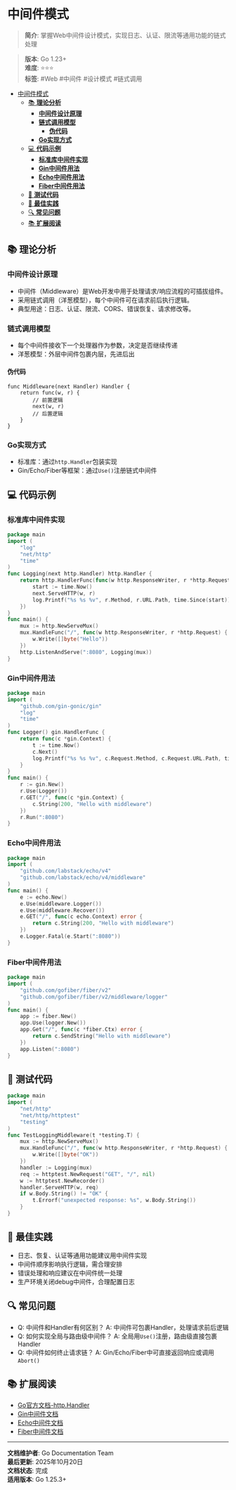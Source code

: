 ﻿# 中间件模式

> **简介**: 掌握Web中间件设计模式，实现日志、认证、限流等通用功能的链式处理

> **版本**: Go 1.23+  
> **难度**: ⭐⭐⭐  
> **标签**: #Web #中间件 #设计模式 #链式调用

<!-- TOC START -->
- [中间件模式](#中间件模式)
  - [📚 **理论分析**](#-理论分析)
    - [**中间件设计原理**](#中间件设计原理)
    - [**链式调用模型**](#链式调用模型)
      - [**伪代码**](#伪代码)
    - [**Go实现方式**](#go实现方式)
  - [💻 **代码示例**](#-代码示例)
    - [**标准库中间件实现**](#标准库中间件实现)
    - [**Gin中间件用法**](#gin中间件用法)
    - [**Echo中间件用法**](#echo中间件用法)
    - [**Fiber中间件用法**](#fiber中间件用法)
  - [🧪 **测试代码**](#-测试代码)
  - [🎯 **最佳实践**](#-最佳实践)
  - [🔍 **常见问题**](#-常见问题)
  - [📚 **扩展阅读**](#-扩展阅读)
<!-- TOC END -->

## 📚 **理论分析**

### **中间件设计原理**

- 中间件（Middleware）是Web开发中用于处理请求/响应流程的可插拔组件。
- 采用链式调用（洋葱模型），每个中间件可在请求前后执行逻辑。
- 典型用途：日志、认证、限流、CORS、错误恢复、请求修改等。

### **链式调用模型**

- 每个中间件接收下一个处理器作为参数，决定是否继续传递
- 洋葱模型：外层中间件包裹内层，先进后出

#### **伪代码**

```text
func Middleware(next Handler) Handler {
    return func(w, r) {
        // 前置逻辑
        next(w, r)
        // 后置逻辑
    }
}
```

### **Go实现方式**

- 标准库：通过`http.Handler`包装实现
- Gin/Echo/Fiber等框架：通过`Use()`注册链式中间件

## 💻 **代码示例**

### **标准库中间件实现**

```go
package main
import (
    "log"
    "net/http"
    "time"
)
func Logging(next http.Handler) http.Handler {
    return http.HandlerFunc(func(w http.ResponseWriter, r *http.Request) {
        start := time.Now()
        next.ServeHTTP(w, r)
        log.Printf("%s %s %v", r.Method, r.URL.Path, time.Since(start))
    })
}
func main() {
    mux := http.NewServeMux()
    mux.HandleFunc("/", func(w http.ResponseWriter, r *http.Request) {
        w.Write([]byte("Hello"))
    })
    http.ListenAndServe(":8080", Logging(mux))
}
```

### **Gin中间件用法**

```go
package main
import (
    "github.com/gin-gonic/gin"
    "log"
    "time"
)
func Logger() gin.HandlerFunc {
    return func(c *gin.Context) {
        t := time.Now()
        c.Next()
        log.Printf("%s %s %v", c.Request.Method, c.Request.URL.Path, time.Since(t))
    }
}
func main() {
    r := gin.New()
    r.Use(Logger())
    r.GET("/", func(c *gin.Context) {
        c.String(200, "Hello with middleware")
    })
    r.Run(":8080")
}
```

### **Echo中间件用法**

```go
package main
import (
    "github.com/labstack/echo/v4"
    "github.com/labstack/echo/v4/middleware"
)
func main() {
    e := echo.New()
    e.Use(middleware.Logger())
    e.Use(middleware.Recover())
    e.GET("/", func(c echo.Context) error {
        return c.String(200, "Hello with middleware")
    })
    e.Logger.Fatal(e.Start(":8080"))
}
```

### **Fiber中间件用法**

```go
package main
import (
    "github.com/gofiber/fiber/v2"
    "github.com/gofiber/fiber/v2/middleware/logger"
)
func main() {
    app := fiber.New()
    app.Use(logger.New())
    app.Get("/", func(c *fiber.Ctx) error {
        return c.SendString("Hello with middleware")
    })
    app.Listen(":8080")
}
```

## 🧪 **测试代码**

```go
package main
import (
    "net/http"
    "net/http/httptest"
    "testing"
)
func TestLoggingMiddleware(t *testing.T) {
    mux := http.NewServeMux()
    mux.HandleFunc("/", func(w http.ResponseWriter, r *http.Request) {
        w.Write([]byte("OK"))
    })
    handler := Logging(mux)
    req := httptest.NewRequest("GET", "/", nil)
    w := httptest.NewRecorder()
    handler.ServeHTTP(w, req)
    if w.Body.String() != "OK" {
        t.Errorf("unexpected response: %s", w.Body.String())
    }
}
```

## 🎯 **最佳实践**

- 日志、恢复、认证等通用功能建议用中间件实现
- 中间件顺序影响执行逻辑，需合理安排
- 错误处理和响应建议在中间件统一处理
- 生产环境关闭debug中间件，合理配置日志

## 🔍 **常见问题**

- Q: 中间件和Handler有何区别？
  A: 中间件可包裹Handler，处理请求前后逻辑
- Q: 如何实现全局与路由级中间件？
  A: 全局用`Use()`注册，路由级直接包裹Handler
- Q: 中间件如何终止请求链？
  A: Gin/Echo/Fiber中可直接返回响应或调用`Abort()`

## 📚 **扩展阅读**

- [Go官方文档-http.Handler](https://golang.org/pkg/net/http/#Handler)
- [Gin中间件文档](https://gin-gonic.com/docs/examples/middleware/)
- [Echo中间件文档](https://echo.labstack.com/middleware/)
- [Fiber中间件文档](https://docs.gofiber.io/api/middleware/)

---

**文档维护者**: Go Documentation Team  
**最后更新**: 2025年10月20日  
**文档状态**: 完成  
**适用版本**: Go 1.25.3+

